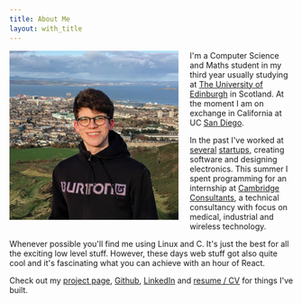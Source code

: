 ```yaml
---
title: About Me
layout: with_title
---
```


<img src="/res/simon_kaufmann_small.jpg" style="max-width: 100%; margin-right: 20px; margin-bottom: 20px; float: left; cursor: pointer" onclick="onClick(this, '/res/simon_kaufmann.jpg')"/>

I'm a Computer Science and Maths student in my third year usually studying
at [The University of Edinburgh](https://www.ed.ac.uk/informatics) in Scotland. At the moment I am on exchange in California
at UC [San Diego](https://ucsd.edu/).

In the past I've worked at [several](https://www.aceso.no/) [startups](http://www.list-engineering.at/), creating software and designing electronics. This summer I spent programming for an internship at [Cambridge Consultants](https://www.cambridgeconsultants.com/home), a technical consultancy with focus on medical, industrial and wireless technology.

Whenever possible you'll find me using Linux and C. It's just the best for all
the exciting low level stuff. However, these days web stuff got also quite cool
and it's fascinating what you can achieve with an hour of React.

Check out my [project page](/projects), [Github](https://github.com/simonkaufmann), [LinkedIn](https://linkedin.com/in/kaufmann-simon) and [resume / CV](/resume.pdf) for things I've built.

